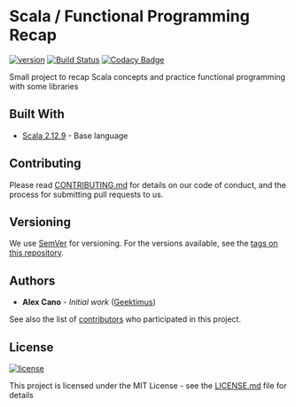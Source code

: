 # Scala / Functional Programming Recap

[![version](https://img.shields.io/badge/version-0.1.0--SNAPSHOT-brightgreen.svg)][semver]
[![Build Status](https://travis-ci.org/geektimus/scala-recap.svg?branch=master)][travis_url]
[![Codacy Badge](https://api.codacy.com/project/badge/Grade/827e74bcacba4742b077d06781620000)](https://www.codacy.com/app/geektimus/scala-recap?utm_source=github.com&amp;utm_medium=referral&amp;utm_content=geektimus/scala-recap&amp;utm_campaign=Badge_Grade)

Small project to recap Scala concepts and practice functional programming  with some libraries

## Built With

*   [Scala 2.12.9][scala]   - Base language

## Contributing

Please read [CONTRIBUTING.md][contributing] for details on our code of conduct, and the process for submitting pull requests to us.

## Versioning

We use [SemVer][semver] for versioning. For the versions available, see the [tags on this repository][project_tags].

## Authors

*   **Alex Cano** - _Initial work_ ([Geektimus][profile])

See also the list of [contributors][project_contributors] who participated in this project.

## License

[![license](https://img.shields.io/badge/license-MIT-blue.svg)][license]

This project is licensed under the MIT License - see the [LICENSE.md][license] file for details

[travis_url]: https://travis-ci.org/geektimus/scala-recap
[scala]: https://www.scala-lang.org
[contributing]: CONTRIBUTING.md
[semver]: http://semver.org/
[project_tags]: https://github.com/geektimus/scala-recap/tags
[profile]: https://github.com/Geektimus
[project_contributors]: https://github.com/geektimus/scala-recap/graphs/contributors
[license]: LICENSE.md
